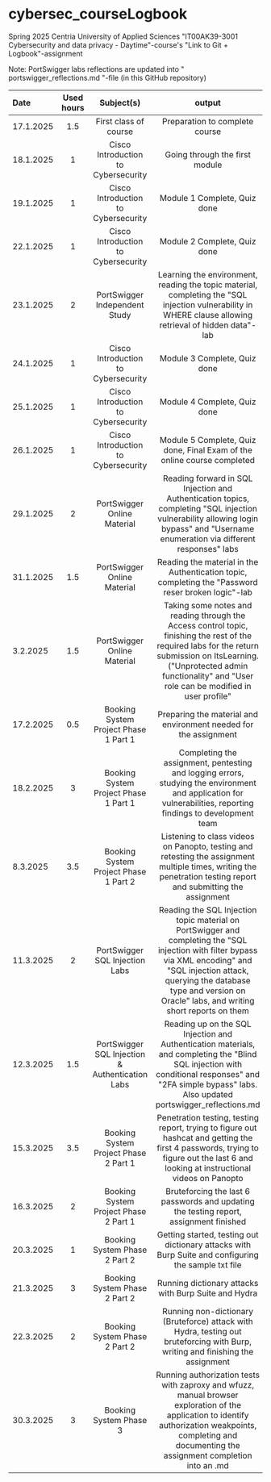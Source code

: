 # cybersec_courseLogbook
Spring 2025 Centria University of Applied Sciences "IT00AK39-3001 Cybersecurity and data privacy - Daytime"-course's "Link to Git + Logbook"-assignment

Note: PortSwigger labs reflections are updated into " portswigger_reflections.md "-file (in this GitHub repository)

| Date  | Used hours | Subject(s) |  output |
| :---         |     :---:      |     :---:      |     :---:      |
| 17.1.2025 | 1.5 | First class of course  | Preparation to complete course |
| 18.1.2025 | 1 | Cisco Introduction to Cybersecurity  | Going through the first module |
| 19.1.2025 | 1 | Cisco Introduction to Cybersecurity  | Module 1 Complete, Quiz done|
| 22.1.2025 | 1 | Cisco Introduction to Cybersecurity  | Module 2 Complete, Quiz done|
| 23.1.2025 | 2 | PortSwigger Independent Study  | Learning the environment, reading the topic material, completing the "SQL injection vulnerability in WHERE clause allowing retrieval of hidden data"-lab |
| 24.1.2025 | 1 | Cisco Introduction to Cybersecurity  | Module 3 Complete, Quiz done|
| 25.1.2025 | 1 | Cisco Introduction to Cybersecurity  | Module 4 Complete, Quiz done|
| 26.1.2025 | 1 | Cisco Introduction to Cybersecurity  | Module 5 Complete, Quiz done, Final Exam of the online course completed|
| 29.1.2025 | 2 | PortSwigger Online Material  | Reading forward in SQL Injection and Authentication topics, completing "SQL injection vulnerability allowing login bypass" and "Username enumeration via different responses" labs|
| 31.1.2025 | 1.5 | PortSwigger Online Material  | Reading the material in the Authentication topic, completing the "Password reser broken logic"-lab |
| 3.2.2025 | 1.5 | PortSwigger Online Material  | Taking some notes and reading through the Access control topic, finishing the rest of the required labs for the return submission on ItsLearning. ("Unprotected admin functionality" and "User role can be modified in user profile" |
| 17.2.2025 | 0.5 | Booking System Project Phase 1 Part 1  | Preparing the material and environment needed for the assignment |
| 18.2.2025 | 3 | Booking System Project Phase 1 Part 1 | Completing the assignment, pentesting and logging errors, studying the environment and application for vulnerabilities, reporting findings to development team |
| 8.3.2025 | 3.5 | Booking System Project Phase 1 Part 2 | Listening to class videos on Panopto, testing and retesting the assignment multiple times, writing the penetration testing report and submitting the assignment |
| 11.3.2025 | 2 | PortSwigger SQL Injection Labs | Reading the SQL Injection topic material on PortSwigger and completing the "SQL injection with filter bypass via XML encoding" and "SQL injection attack, querying the database type and version on Oracle" labs, and writing short reports on them |
| 12.3.2025 | 1.5 | PortSwigger SQL Injection & Authentication Labs | Reading up on the SQL Injection and Authentication materials, and completing the "Blind SQL injection with conditional responses" and "2FA simple bypass" labs. Also updated portswigger_reflections.md |
| 15.3.2025 | 3.5 | Booking System Project Phase 2 Part 1 | Penetration testing, testing report, trying to figure out hashcat and getting the first 4 passwords, trying to figure out the last 6 and looking at instructional videos on Panopto |
| 16.3.2025 | 2 | Booking System Project Phase 2 Part 1 | Bruteforcing the last 6 passwords and updating the testing report, assignment finished |
| 20.3.2025 | 1 | Booking System Phase 2 Part 2 | Getting started, testing out dictionary attacks with Burp Suite and configuring the sample txt file |
| 21.3.2025 | 3 | Booking System Phase 2 Part 2 | Running dictionary attacks with Burp Suite and Hydra |
| 22.3.2025 | 2 | Booking System Phase 2 Part 2 | Running non-dictionary (Bruteforce) attack with Hydra, testing out bruteforcing with Burp, writing and finishing the assignment |
| 30.3.2025 | 3 | Booking System Phase 3 | Running authorization tests with zaproxy and wfuzz, manual browser exploration of the application to identify authorization weakpoints, completing and documenting the assignment completion into an .md |


